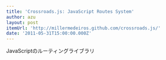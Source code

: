 ```yaml
---
title: 'Crossroads.js: JavaScript Routes System'
author: azu
layout: post
itemUrl: 'http://millermedeiros.github.com/crossroads.js/'
date: '2011-05-31T15:00:00.000Z'
---
```

JavaScriptのルーティングライブラリ
